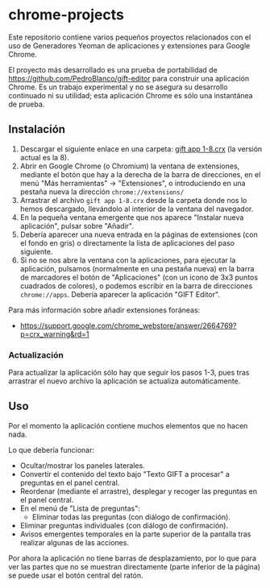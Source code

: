 # chrome-projects

Este repositorio contiene varios pequeños proyectos relacionados con el uso de Generadores Yeoman de aplicaciones y extensiones para Google Chrome.

El proyecto más desarrollado es una prueba de portabilidad de https://github.com/PedroBlanco/gift-editor para construir una aplicación Chrome. Es un trabajo experimental y no se asegura su desarrollo continuado ni su utilidad; esta aplicación Chrome es sólo una instantánea de prueba.

## Instalación

1. Descargar el siguiente enlace en una carpeta: [gift app 1-8.crx](https://github.com/PedroBlanco/chrome-projects/blob/master/gift-app-1/package/gift%20app%201-8.crx?raw=true) (la versión actual es la 8).
2. Abrir en Google Chrome (o Chromium) la ventana de extensiones, mediante el botón que hay a la derecha de la barra de direcciones, en el menú "Más herramientas" -> "Extensiones", o introduciendo en una pestaña nueva la dirección ```chrome://extensions/```
3. Arrastrar el archivo ```gift app 1-8.crx``` desde la carpeta donde nos lo hemos descargado, llevándolo  al interior de la ventana del navegador.
4. En la pequeña ventana emergente que nos aparece "Instalar nueva aplicación", pulsar sobre "Añadir".
5. Debería aparecer una nueva entrada en la páginas de extensiones (con el fondo en gris) o directamente la lista de aplicaciones del paso siguiente.
6. Si no se nos abre la ventana con la aplicaciones, para ejecutar la aplicación, pulsamos (normalmente en una pestaña nueva) en la barra de marcadores el botón de "Aplicaciones" (con un icono de 3x3 puntos cuadrados de colores), o podemos escribir en la barra de direcciones ```chrome://apps```. Debería aparecer la aplicación "GIFT Editor".

Para más información sobre añadir extensiones foráneas:
*  https://support.google.com/chrome_webstore/answer/2664769?p=crx_warning&rd=1

### Actualización

Para actualizar la aplicación sólo hay que seguir los pasos 1-3, pues tras arrastrar el nuevo archivo la aplicación se actualiza automáticamente.


## Uso

Por el momento la aplicación contiene muchos elementos que no hacen nada.

Lo que debería funcionar:
* Ocultar/mostrar los paneles laterales.
* Convertir el contenido del texto bajo "Texto GIFT a procesar" a preguntas en el panel central.
* Reordenar (mediante el arrastre), desplegar y recoger las preguntas en el panel central.
* En el menú de "Lista de preguntas":
  *  Eliminar todas las preguntas (con diálogo de confirmación).
* Eliminar preguntas individuales (con diálogo de confirmación).
* Avisos emergentes temporales en la parte superior de la pantalla tras realizar algunas de las acciones.

Por ahora la aplicación no tiene barras de desplazamiento, por lo que para ver las partes que no se muestran directamente (parte inferior de la página) se puede usar el botón central del ratón.

